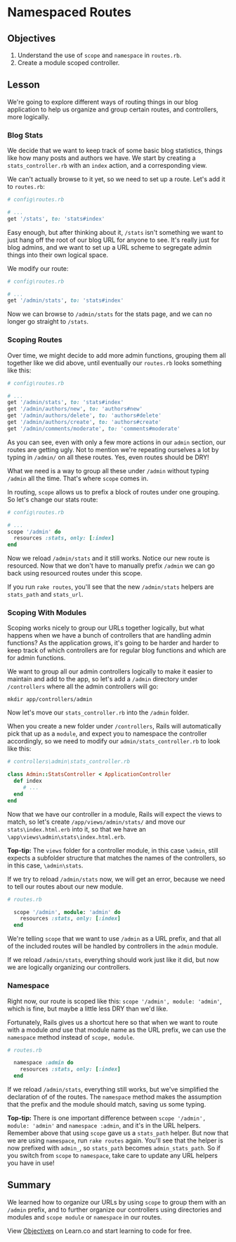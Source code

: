 # Namespaced Routes

## Objectives

1. Understand the use of `scope` and `namespace` in `routes.rb`.
2. Create a module scoped controller.

## Lesson

We're going to explore different ways of routing things in our blog
application to help us organize and group certain routes, and
controllers, more logically.

### Blog Stats

We decide that we want to keep track of some basic blog statistics,
things like how many posts and authors we have. We start by creating a
`stats_controller.rb` with an `index` action, and a corresponding view.

We can't actually browse to it yet, so we need to set up a route. Let's
add it to `routes.rb`:

```ruby
# config\routes.rb

# ...
get '/stats', to: 'stats#index'
```

Easy enough, but after thinking about it, `/stats` isn't something we
want to just hang off the root of our blog URL for anyone to see. It's
really just for blog admins, and we want to set up a URL scheme to
segregate admin things into their own logical space.

We modify our route:

```ruby
# config\routes.rb

# ...
get '/admin/stats', to: 'stats#index'
```

Now we can browse to `/admin/stats` for the stats page, and we can no
longer go straight to `/stats`.

### Scoping Routes

Over time, we might decide to add more admin functions, grouping them
all together like we did above, until eventually our `routes.rb` looks
something like this:

```ruby
# config\routes.rb

# ...
get '/admin/stats', to: 'stats#index'
get '/admin/authors/new', to: 'authors#new'
get '/admin/authors/delete', to: 'authors#delete'
get '/admin/authors/create', to: 'authors#create'
get '/admin/comments/moderate', to: 'comments#moderate'
```

As you can see, even with only a few more actions in our `admin`
section, our routes are getting ugly. Not to mention we're repeating
ourselves a lot by typing in `/admin/` on all these routes. Yes, even
routes should be DRY!

What we need is a way to group all these under `/admin` without typing
`/admin` all the time. That's where `scope` comes in.

In routing, `scope` allows us to prefix a block of routes under one
grouping. So let's change our stats route:

```ruby
# config\routes.rb

# ...
scope '/admin' do
  resources :stats, only: [:index]
end
```

Now we reload `/admin/stats` and it still works. Notice our new route is
resourced. Now that we don't have to manually prefix `/admin` we can go
back using resourced routes under this scope.

If you run `rake routes`, you'll see that the new `/admin/stats` helpers
are `stats_path` and `stats_url`.

### Scoping With Modules

Scoping works nicely to group our URLs together logically, but what
happens when we have a bunch of controllers that are handling admin
functions? As the application grows, it's going to be harder and harder
to keep track of which controllers are for regular blog functions and
which are for admin functions.

We want to group all our admin controllers logically to make it easier
to maintain and add to the app, so let's add a `/admin` directory under
`/controllers` where all the admin controllers will go:

`mkdir app/controllers/admin`

Now let's move our `stats_controller.rb` into the `/admin` folder.

When you create a new folder under `/controllers`, Rails will
automatically pick that up as a `module`, and expect you to namespace
the controller accordingly, so we need to modify our
`admin/stats_controller.rb` to look like this:

```ruby
# controllers\admin\stats_controller.rb

class Admin::StatsController < ApplicationController
  def index
     # ...
  end
end
```

Now that we have our controller in a module, Rails will expect the
views to match, so let's create `/app/views/admin/stats/` and move our
`stats\index.html.erb` into it, so that we have an
`\app\views\admin\stats\index.html.erb`.

**Top-tip:** The `views` folder for a controller module, in this case
`\admin`, still expects a subfolder structure that matches the names of
the controllers, so in this case, `\admin\stats`.

If we try to reload `/admin/stats` now, we will get an error,
because we need to tell our routes about our new module.

```ruby
# routes.rb

  scope '/admin', module: 'admin' do
    resources :stats, only: [:index]
  end
```

We're telling `scope` that we want to use `/admin` as a URL prefix, and that all of the
included routes will be handled by controllers in the `admin` module.

If we reload `/admin/stats`, everything should work just like it did,
but now we are logically organizing our controllers.

### Namespace

Right now, our route is scoped like this: `scope '/admin', module:
'admin'`, which is fine, but maybe a little less DRY than we'd like.

Fortunately, Rails gives us a shortcut here so that when we want to
route with a module *and* use that module name as the URL prefix, we can
use the `namespace` method instead of `scope, module`.

```ruby
# routes.rb

  namespace :admin do
    resources :stats, only: [:index]
  end
```

If we reload `/admin/stats`, everything still works, but we've
simplified the declaration of of the routes. The `namespace` method
makes the assumption that the prefix and the module should match, saving
us some typing.

**Top-tip:** There is one important difference between `scope '/admin',
module: 'admin'` and `namespace :admin`, and it's in the URL helpers.
Remember above that using `scope` gave us a `stats_path` helper. But now
that we are using `namespace`, run `rake routes` again. You'll see that
the helper is now prefixed with `admin_`, so `stats_path` becomes
`admin_stats_path`. So if you switch from `scope` to `namespace`, take
care to update any URL helpers you have in use!

## Summary

We learned how to organize our URLs by using `scope` to group them with
an `/admin` prefix, and to further organize our controllers using
directories and modules and `scope module` or `namespace` in our routes.

<p data-visibility='hidden'>View <a href='https://learn.co/lessons/namespaced-routes-reading' title='Objectives'>Objectives</a> on Learn.co and start learning to code for free.</p>
